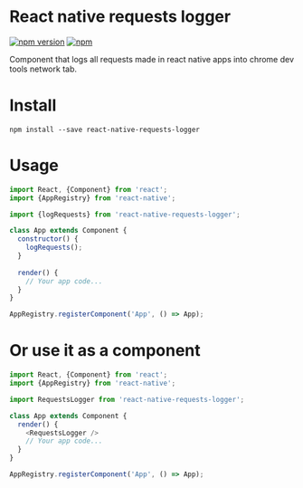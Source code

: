 React native requests logger
====================
[![npm version](https://badge.fury.io/js/react-native-requests-logger.svg)](https://badge.fury.io/js/react-native-requests-logger)
[![npm](https://img.shields.io/npm/dt/react-native-requests-logger.svg)]()

Component that logs all requests made in react native apps into chrome dev tools network tab.

# Install
```
npm install --save react-native-requests-logger 
```

# Usage
```js
import React, {Component} from 'react';
import {AppRegistry} from 'react-native';

import {logRequests} from 'react-native-requests-logger';

class App extends Component {
  constructor() {
    logRequests();
  }
  
  render() {
    // Your app code... 
  }
}

AppRegistry.registerComponent('App', () => App);
```

# Or use it as a component
```js
import React, {Component} from 'react';
import {AppRegistry} from 'react-native';

import RequestsLogger from 'react-native-requests-logger';

class App extends Component {
  render() {
    <RequestsLogger />
    // Your app code...
  }
}

AppRegistry.registerComponent('App', () => App);
```
